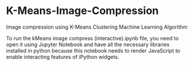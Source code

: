 # K-Means-Image-Compression
Image compression using K-Means Clustering Machine Learning Algorithm

To run the kMeans image compress (interactive).ipynb file, you need to open it using Jupyter Notebook and have all the necessary libraries installed in python because this notebook needs to render JavaScript to enable interacting features of iPython widgets.
